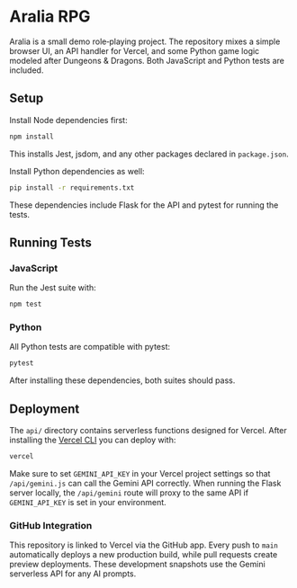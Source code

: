 # Aralia RPG

Aralia is a small demo role‑playing project. The repository mixes a simple browser UI, an API handler for Vercel, and some Python game logic modeled after Dungeons & Dragons. Both JavaScript and Python tests are included.

## Setup

Install Node dependencies first:

```bash
npm install
```

This installs Jest, jsdom, and any other packages declared in `package.json`.

Install Python dependencies as well:

```bash
pip install -r requirements.txt
```

These dependencies include Flask for the API and pytest for running the tests.

## Running Tests

### JavaScript

Run the Jest suite with:

```bash
npm test
```

### Python

All Python tests are compatible with pytest:

```bash
pytest
```

After installing these dependencies, both suites should pass.

## Deployment

The `api/` directory contains serverless functions designed for Vercel. After installing the [Vercel CLI](https://vercel.com/docs/cli) you can deploy with:

```bash
vercel
```

Make sure to set `GEMINI_API_KEY` in your Vercel project settings so that `/api/gemini.js` can call the Gemini API correctly.
When running the Flask server locally, the `/api/gemini` route will proxy to the same API if `GEMINI_API_KEY` is set in your environment.

### GitHub Integration

This repository is linked to Vercel via the GitHub app. Every push to `main` automatically deploys a new production build, while pull requests create preview deployments. These development snapshots use the Gemini serverless API for any AI prompts.
